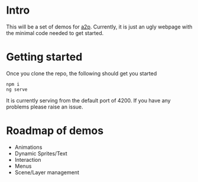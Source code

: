# Intro

This will be a set of demos for [a2p](https://github.com/Shadowstep33/Angular2Pixi). Currently, it is just an ugly webpage with the minimal code needed to get started. 

# Getting started

Once you clone the repo, the following should get you started

```
npm i
ng serve
```

It is currently serving from the default port of 4200. If you have any problems please raise an issue.

# Roadmap of demos

- Animations
- Dynamic Sprites/Text
- Interaction
- Menus
- Scene/Layer management